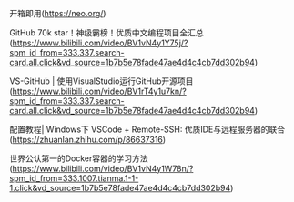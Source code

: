 
开箱即用(https://neo.org/)  

GitHub 70k star！神级霸榜！优质中文编程项目全汇总  
(https://www.bilibili.com/video/BV1vN4y1Y75j/?spm_id_from=333.337.search-card.all.click&vd_source=1b7b5e78fade47ae4d4c4cb7dd302b94)   

VS-GitHub | 使用VisualStudio运行GitHub开源项目  
(https://www.bilibili.com/video/BV1rT4y1u7kn/?spm_id_from=333.337.search-card.all.click&vd_source=1b7b5e78fade47ae4d4c4cb7dd302b94)  

配置教程| Windows下 VSCode + Remote-SSH: 优质IDE与远程服务器的联合  
(https://zhuanlan.zhihu.com/p/86637316)  

世界公认第一的Docker容器的学习方法  
(https://www.bilibili.com/video/BV1vN4y1W78n/?spm_id_from=333.1007.tianma.1-1-1.click&vd_source=1b7b5e78fade47ae4d4c4cb7dd302b94)  

